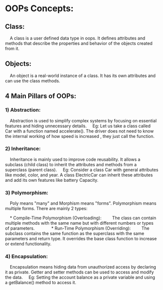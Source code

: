# OOPs Concepts:

## Class:
    A class is a user defined data type in oops. It defines attributes and methods that describe the properties and behavior of the objects created from it.

## Objects:
    An object is a real-world instance of a class. It has its own attributes and can use the class methods.

## 4 Main Pillars of OOPs:

### 1) Abstraction:
    Abstraction is used to simplify complex systems by focusing on essential features and hiding unnecessary details.
    Eg: Let us take a class called Car with a function named accelerate(). The driver does not need to know the internal working of how speed is increased , they just call the function.

### 2) Inheritance:
    Inheritance is mainly used to improve code reusability. It allows a subclass (child class) to inherit the attributes and methods from a superclass (parent class).
    Eg: Consider a class Car with general attributes like model, color, and year. A class ElectricCar can inherit these attributes and add its own features like battery Capacity.

### 3) Polymorphism:
    Poly means "many" and Morphism means "forms". Polymorphism means multiple forms. There are mainly 2 types:

    * Compile-Time Polymorphism (Overloading):
        The class can contain multiple methods with the same name but with different numbers or types of parameters.
        
    * Run-Time Polymorphism (Overriding):
        The subclass contains the same function as the superclass with the same parameters and return type. It overrides the base class function to increase or extend functionality.

### 4) Encapsulation:
    Encapsulation means hiding data from unauthorized access by declaring it as private. Getter and setter methods can be used to access and modify the data.
    Eg: Setting the account balance as a private variable and using a getBalance() method to access it.
